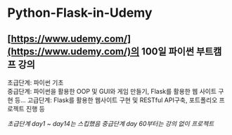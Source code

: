 # Python-Flask-in-Udemy

## [https://www.udemy.com/](https://www.udemy.com/)의 100일 파이썬 부트캠프 강의
초급단계: 파이썬 기초  
중급단계: 파이썬을 활용한 OOP 및 GUI와 게임 만들기, Flask를 활용한 웹 사이트 구현 등...
고급단계: Flask를 활용한 웹사이트 구현 및 RESTful API구축, 포트폴리오 프로젝트 진행 등

*초급단계 day1 ~ day14는 스킵했음*
*중급단계 day 60부터는 강의 없이 프로젝트*